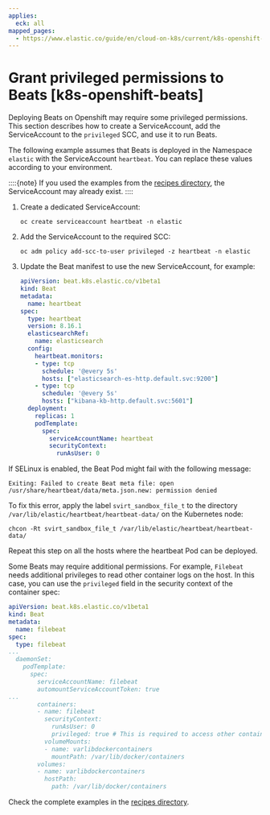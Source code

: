 ```yaml
---
applies:
  eck: all
mapped_pages:
  - https://www.elastic.co/guide/en/cloud-on-k8s/current/k8s-openshift-beats.html
---
```


# Grant privileged permissions to Beats [k8s-openshift-beats]

Deploying Beats on Openshift may require some privileged permissions. This section describes how to create a ServiceAccount, add the ServiceAccount to the `privileged` SCC, and use it to run Beats.

The following example assumes that Beats is deployed in the Namespace `elastic` with the ServiceAccount `heartbeat`. You can replace these values according to your environment.

::::{note} 
If you used the examples from the [recipes directory](https://github.com/elastic/cloud-on-k8s/tree/2.16/config/recipes/beats), the ServiceAccount may already exist.
::::


1. Create a dedicated ServiceAccount:

    ```shell
    oc create serviceaccount heartbeat -n elastic
    ```

2. Add the ServiceAccount to the required SCC:

    ```shell
    oc adm policy add-scc-to-user privileged -z heartbeat -n elastic
    ```

3. Update the Beat manifest to use the new ServiceAccount, for example:

    ```yaml
    apiVersion: beat.k8s.elastic.co/v1beta1
    kind: Beat
    metadata:
      name: heartbeat
    spec:
      type: heartbeat
      version: 8.16.1
      elasticsearchRef:
        name: elasticsearch
      config:
        heartbeat.monitors:
        - type: tcp
          schedule: '@every 5s'
          hosts: ["elasticsearch-es-http.default.svc:9200"]
        - type: tcp
          schedule: '@every 5s'
          hosts: ["kibana-kb-http.default.svc:5601"]
      deployment:
        replicas: 1
        podTemplate:
          spec:
            serviceAccountName: heartbeat
            securityContext:
              runAsUser: 0
    ```


If SELinux is enabled, the Beat Pod might fail with the following message:

```shell
Exiting: Failed to create Beat meta file: open /usr/share/heartbeat/data/meta.json.new: permission denied
```

To fix this error, apply the label `svirt_sandbox_file_t` to the directory `/var/lib/elastic/heartbeat/heartbeat-data/` on the Kubernetes node:

```shell
chcon -Rt svirt_sandbox_file_t /var/lib/elastic/heartbeat/heartbeat-data/
```

Repeat this step on all the hosts where the heartbeat Pod can be deployed.

Some Beats may require additional permissions. For example, `Filebeat` needs additional privileges to read other container logs on the host. In this case, you can use the `privileged` field in the security context of the container spec:

```yaml
apiVersion: beat.k8s.elastic.co/v1beta1
kind: Beat
metadata:
  name: filebeat
spec:
  type: filebeat
...
  daemonSet:
    podTemplate:
      spec:
        serviceAccountName: filebeat
        automountServiceAccountToken: true
...
        containers:
        - name: filebeat
          securityContext:
            runAsUser: 0
            privileged: true # This is required to access other containers logs
          volumeMounts:
          - name: varlibdockercontainers
            mountPath: /var/lib/docker/containers
        volumes:
        - name: varlibdockercontainers
          hostPath:
            path: /var/lib/docker/containers
```

Check the complete examples in the [recipes directory](https://github.com/elastic/cloud-on-k8s/tree/2.16/config/recipes/beats).

